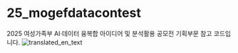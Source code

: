 # 25_mogefdatacontest
2025 여성가족부 AI·데이터 융복합 아이디어 및 분석활용 공모전 기획부문 참고 코드입니다.
![translated_en_text](https://github.com/user-attachments/assets/eafd8e8f-30c3-4561-bf2f-08bffa8f8e43)
